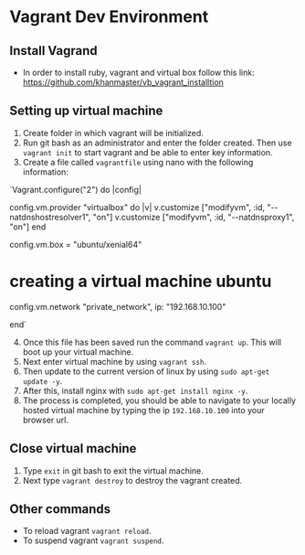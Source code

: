 # Vagrant Dev Environment

## Install Vagrand

- In order to install ruby, vagrant and virtual box follow this link: https://github.com/khanmaster/vb_vagrant_installtion

## Setting up virtual machine

1. Create folder in which vagrant will be initialized.
2. Run git bash as an administrator and enter the folder created. Then use `vagrant init` to start vagrant and be able to enter key information.
3. Create a file called `vagrantfile` using nano with the following information:

`Vagrant.configure("2") do |config|

  config.vm.provider "virtualbox" do |v|
    v.customize ["modifyvm", :id, "--natdnshostresolver1", "on"]
    v.customize ["modifyvm", :id, "--natdnsproxy1", "on"]
  end

 config.vm.box = "ubuntu/xenial64"
 # creating a virtual machine ubuntu 
 config.vm.network "private_network", ip: "192.168.10.100"
 
end`

4. Once this file has been saved run the command `vagrant up`. This will boot up your virtual machine.
5. Next enter virtual machine by using `vagrant ssh`.
6. Then update to the current version of linux by using `sudo apt-get update -y`.
7. After this, install nginx with `sudo apt-get install nginx -y`.
8. The process is completed, you should be able to navigate to your locally hosted virtual machine by typing the ip `192.168.10.100` into your browser url.

## Close virtual machine

1. Type `exit` in git bash to exit the virtual machine.
2. Next type `vagrant destroy` to destroy the vagrant created.


## Other commands

- To reload vagrant `vagrant reload`.
- To suspend vagrant `vagrant suspend`.


